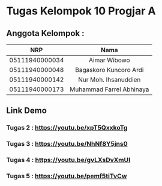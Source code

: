 # Tugas Kelompok 10 Progjar A

## Anggota Kelompok :

|      NRP       |     Nama     |
| :------------: | :----------: |
| 05111940000034 | Aimar Wibowo |
| 05111940000048 | Bagaskoro Kuncoro Ardi |
| 05111940000142 | Nur Moh. Ihsanuddien |
| 05111940000173 | Muhammad Farrel Abhinaya |

## Link Demo 
### Tugas 2 : https://youtu.be/xpT5QxxkoTg
### Tugas 3 : https://youtu.be/NhNf8Y5jns0
### Tugas 4 : https://youtu.be/gvLXsDvXmUI
### Tugas 5 : https://youtu.be/pemf5tiTvCw
